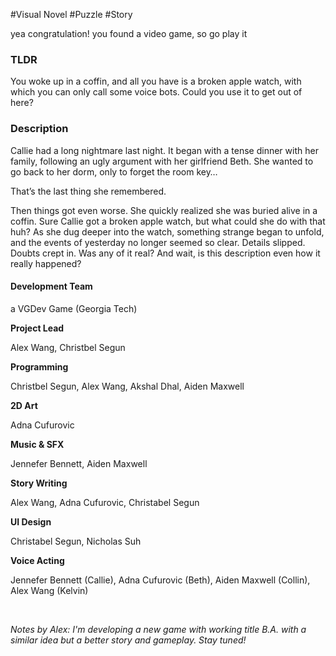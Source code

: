 

\#Visual Novel #Puzzle #Story

yea congratulation! you found a video game, so go play it

### TLDR

You woke up in a coffin, and all you have is a broken apple watch, with which you can only call some voice bots. Could you use it to get out of here?

### Description

Callie had a long nightmare last night. It began with a tense dinner with her family, following an ugly argument with her girlfriend Beth. She wanted to go back to her dorm, only to forget the room key…

That’s the last thing she remembered.

Then things got even worse. She quickly realized she was buried alive in a coffin. Sure Callie got a broken apple watch, but what could she do with that huh? As she dug deeper into the watch, something strange began to unfold, and the events of yesterday no longer seemed so clear. Details slipped. Doubts crept in. Was any of it real? And wait, is this description even how it really happened? 



#### Development Team

a VGDev Game (Georgia Tech)

**Project Lead**

Alex Wang, Christbel Segun

**Programming**

Christbel Segun, Alex Wang, Akshal Dhal, Aiden Maxwell

**2D Art**

Adna Cufurovic

**Music & SFX**

Jennefer Bennett, Aiden Maxwell

**Story Writing**

Alex Wang, Adna Cufurovic, Christabel Segun

**UI Design** 

Christabel Segun, Nicholas Suh

**Voice Acting**

Jennefer Bennett (Callie), Adna Cufurovic (Beth), Aiden Maxwell (Collin), Alex Wang (Kelvin)





<br>

*Notes by Alex: I'm developing a new game with working title B.A. with a similar idea but a better story and gameplay. Stay tuned!*
